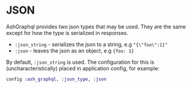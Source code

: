 # JSON

AshGraphql provides two json types that may be used. They are the same except for how the type is serialized in responses.

- `:json_string` - serializes the json to a string, e.g `"{\"foo\":1}"`
- `:json` - leaves the json as an object, e.g `{foo: 1}`

By default, `:json_string` is used. The configuration for this is (uncharacteristically) placed in application config, for example:

```elixir
config :ash_graphql, :json_type, :json
```
